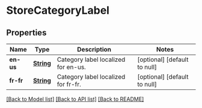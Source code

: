 # StoreCategoryLabel
## Properties

Name | Type | Description | Notes
------------ | ------------- | ------------- | -------------
**en-us** | [**String**](string.md) | Category label localized for en-us. | [optional] [default to null]
**fr-fr** | [**String**](string.md) | Category label localized for fr-fr. | [optional] [default to null]

[[Back to Model list]](../README.md#documentation-for-models) [[Back to API list]](../README.md#documentation-for-api-endpoints) [[Back to README]](../README.md)

